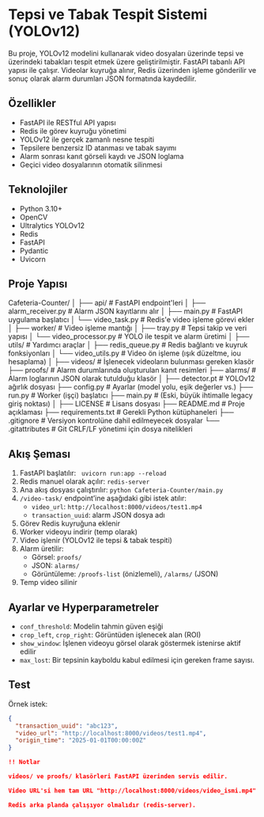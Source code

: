 # Tepsi ve Tabak Tespit Sistemi (YOLOv12)

Bu proje, YOLOv12 modelini kullanarak video dosyaları üzerinde tepsi ve üzerindeki tabakları tespit etmek üzere geliştirilmiştir. FastAPI tabanlı API yapısı ile çalışır. Videolar kuyruğa alınır, Redis üzerinden işleme gönderilir ve sonuç olarak alarm durumları JSON formatında kaydedilir.

## Özellikler

- FastAPI ile RESTful API yapısı
- Redis ile görev kuyruğu yönetimi
- YOLOv12 ile gerçek zamanlı nesne tespiti
- Tepsilere benzersiz ID atanması ve tabak sayımı
- Alarm sonrası kanıt görseli kaydı ve JSON loglama
- Geçici video dosyalarının otomatik silinmesi

## Teknolojiler

- Python 3.10+
- OpenCV
- Ultralytics YOLOv12
- Redis
- FastAPI
- Pydantic
- Uvicorn

## Proje Yapısı

Cafeteria-Counter/
│
├── api/ # FastAPI endpoint'leri
│ ├── alarm_receiver.py # Alarm JSON kayıtlarını alır
│ ├── main.py # FastAPI uygulama başlatıcı
│ └── video_task.py # Redis'e video işleme görevi ekler
│
├── worker/ # Video işleme mantığı
│ ├── tray.py # Tepsi takip ve veri yapısı
│ └── video_processor.py # YOLO ile tespit ve alarm üretimi
│
├── utils/ # Yardımcı araçlar
│ ├── redis_queue.py # Redis bağlantı ve kuyruk fonksiyonları
│ └── video_utils.py # Video ön işleme (ışık düzeltme, iou hesaplama)
│
├── videos/ # İşlenecek videoların bulunması gereken klasör
├── proofs/ # Alarm durumlarında oluşturulan kanıt resimleri
├── alarms/ # Alarm loglarının JSON olarak tutulduğu klasör
│
├── detector.pt # YOLOv12 ağırlık dosyası
├── config.py # Ayarlar (model yolu, eşik değerler vs.)
├── run.py # Worker (işçi) başlatıcı
├── main.py # (Eski, büyük ihtimalle legacy giriş noktası)
│
├── LICENSE # Lisans dosyası
├── README.md # Proje açıklaması
├── requirements.txt # Gerekli Python kütüphaneleri
├── .gitignore # Versiyon kontrolüne dahil edilmeyecek dosyalar
└── .gitattributes # Git CRLF/LF yönetimi için dosya nitelikleri


## Akış Şeması

1. FastAPI başlatılır: ` uvicorn run:app --reload`
2. Redis manuel olarak açılır: `redis-server`
3. Ana akış dosyası çalıştırılır: `python Cafeteria-Counter/main.py`
4. `/video-task/` endpoint’ine aşağıdaki gibi istek atılır:
   - `video_url`: `http://localhost:8000/videos/test1.mp4`
   - `transaction_uuid`: alarm JSON dosya adı
5. Görev Redis kuyruğuna eklenir
6. Worker videoyu indirir (temp olarak)
7. Video işlenir (YOLOv12 ile tepsi & tabak tespiti)
8. Alarm üretilir:
   - Görsel: `proofs/`
   - JSON: `alarms/`
   - Görüntüleme: `/proofs-list` (önizlemeli), `/alarms/` (JSON)
9. Temp video silinir
    
## Ayarlar ve Hyperparametreler

- `conf_threshold`: Modelin tahmin güven eşiği
- `crop_left`, `crop_right`: Görüntüden işlenecek alan (ROI)
- `show_window`: İşlenen videoyu görsel olarak göstermek istenirse aktif edilir
- `max_lost`: Bir tepsinin kayboldu kabul edilmesi için gereken frame sayısı.

## Test 

Örnek istek:
```json
{
  "transaction_uuid": "abc123",
  "video_url": "http://localhost:8000/videos/test1.mp4",
  "origin_time": "2025-01-01T00:00:00Z"
}

!! Notlar

videos/ ve proofs/ klasörleri FastAPI üzerinden servis edilir.

Video URL'si hem tam URL "http://localhost:8000/videos/video_ismi.mp4" olarak gönderilmelidir.

Redis arka planda çalışıyor olmalıdır (redis-server).